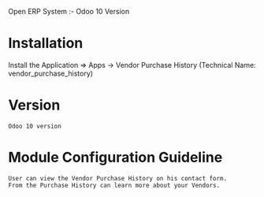 Open ERP System :- Odoo 10 Version 

Installation 
============
Install the Application => Apps -> Vendor Purchase History (Technical Name: vendor_purchase_history)

Version
========
	Odoo 10 version

Module Configuration Guideline
==============================

	User can view the Vendor Purchase History on his contact form.
	From the Purchase History can learn more about your Vendors.
